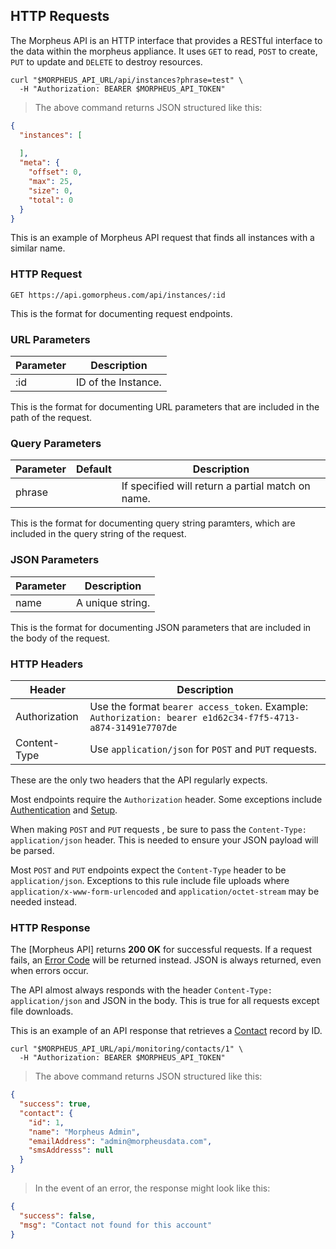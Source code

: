 ## HTTP Requests

The Morpheus API is an HTTP interface that provides a RESTful interface to the data within the morpheus appliance. It uses `GET` to read, `POST` to create, `PUT` to update and `DELETE` to destroy resources.

```shell
curl "$MORPHEUS_API_URL/api/instances?phrase=test" \
  -H "Authorization: BEARER $MORPHEUS_API_TOKEN"
```

> The above command returns JSON structured like this:

```json
{
  "instances": [
    
  ],
  "meta": {
    "offset": 0,
    "max": 25,
    "size": 0,
    "total": 0
  }
}

```

This is an example of Morpheus API request that finds all instances with a similar name.

### HTTP Request

`GET https://api.gomorpheus.com/api/instances/:id`

This is the format for documenting request endpoints.

### URL Parameters

Parameter | Description
--------- | -----------
:id | ID of the Instance.

This is the format for documenting URL parameters that are included in the path of the request.

### Query Parameters

Parameter | Default | Description
--------- | ------- | -----------
phrase |  | If specified will return a partial match on name.

This is the format for documenting query string paramters, which are included in the query string of the request.

### JSON Parameters

Parameter | Description
--------- | -----------
name | A unique string.

This is the format for documenting JSON parameters that are included in the body of the request.

### HTTP Headers

Header |  Description
---------  | -----------
Authorization      | Use the format `bearer access_token`. Example: `Authorization: bearer e1d62c34-f7f5-4713-a874-31491e7707de`
Content-Type      | Use `application/json` for `POST` and `PUT` requests.

These are the only two headers that the API regularly expects.

Most endpoints require the `Authorization` header. Some exceptions include [Authentication](#authentication) and [Setup](#setup).

When making `POST` and `PUT` requests , be sure to pass the `Content-Type: application/json` header. This is needed to ensure your JSON payload will be parsed. 

Most `POST` and `PUT` endpoints expect the `Content-Type` header to be ` application/json`. Exceptions to this rule include file uploads where `application/x-www-form-urlencoded` and `application/octet-stream` may be needed instead.

### HTTP Response

The [Morpheus API] returns **200 OK** for successful requests. 
If a request fails, an [Error Code](#error-codes) will be returned instead. JSON is always returned, even when errors occur.

The API almost always responds with the header `Content-Type: application/json` and JSON in the body. This is true for all requests except file downloads.

This is an example of an API response that retrieves a [Contact](#contacts) record by ID.

```shell
curl "$MORPHEUS_API_URL/api/monitoring/contacts/1" \
  -H "Authorization: BEARER $MORPHEUS_API_TOKEN"
```


> The above command returns JSON structured like this:

```json
{
  "success": true,
  "contact": {
    "id": 1,
    "name": "Morpheus Admin",
    "emailAddress": "admin@morpheusdata.com",
    "smsAddresss": null
  }
}
```

> In the event of an error, the response might look like this:

```json
{
  "success": false,
  "msg": "Contact not found for this account"
}
```

